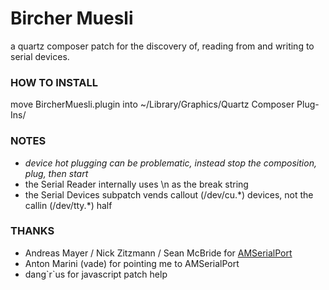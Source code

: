 
# Bircher Muesli
a quartz composer patch for the discovery of, reading from and writing to serial devices.

### HOW TO INSTALL
move BircherMuesli.plugin into ~/Library/Graphics/Quartz Composer Plug-Ins/

### NOTES
- _device hot plugging can be problematic, instead stop the composition, plug, then start_
- the Serial Reader internally uses \n as the break string
- the Serial Devices subpatch vends callout (/dev/cu.\*) devices, not the callin (/dev/tty.\*) half

### THANKS
- Andreas Mayer / Nick Zitzmann / Sean McBride for [AMSerialPort](https://github.com/pizthewiz/AMSerialPort/)
- Anton Marini (vade) for pointing me to AMSerialPort
- dang&#96;r&#96;us for javascript patch help
